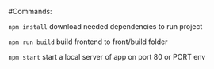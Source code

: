 #Commands:

`npm install` download needed dependencies to run project

`npm run build` build frontend to front/build folder

`npm start` start a local server of app on port 80 or PORT env
